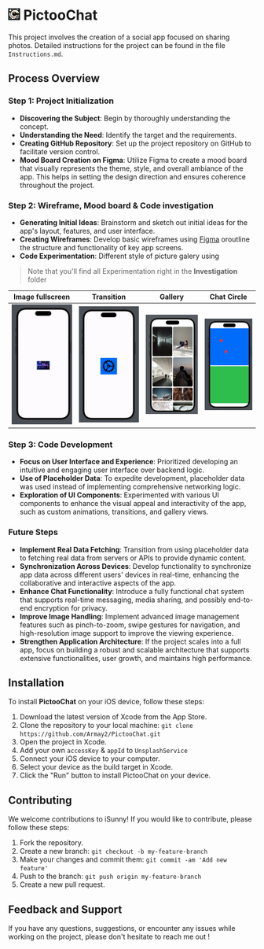 # <img src="./media/icon.png" width ="24"> PictooChat


This project involves the creation of a social app focused on sharing photos. Detailed instructions for the project can be found in the file `Instructions.md`.

## Process Overview

### Step 1: Project Initialization

- **Discovering the Subject**: Begin by thoroughly understanding the concept.
- **Understanding the Need**: Identify the target and the requirements.
- **Creating GitHub Repository**: Set up the project repository on GitHub to facilitate version control.
- **Mood Board Creation on Figma**: Utilize Figma to create a mood board that visually represents the theme, style, and overall ambiance of the app. This helps in setting the design direction and ensures coherence throughout the project.

### Step 2: Wireframe, Mood board & Code investigation

- **Generating Initial Ideas**: Brainstorm and sketch out initial ideas for the app's layout, features, and user interface.
- **Creating Wireframes**: Develop basic wireframes using [Figma](https://www.figma.com/file/Y74UIOG29vRh5s54mOXSmh/POC-iOS-APP?type=design&node-id=406%3A435&mode=design&t=NPDUuSdlJLVVXYY7-1) oroutline the structure and functionality of key app screens.
- **Code Experimentation**: Different style of picture galery using

> Note that you'll find all Experimentation right in the **Investigation** folder

| Image fullscreen  | Transition   | Gallery   | Chat Circle   |
|-------------|-------------|-------------|-------------|
| <img src="./media/image-fullscreen.gif" width ="500">   | <img src="./media/image-transit.gif" width ="500">   | <img src="./media/image-gallery.png" width ="500">   | <img src="./media/image-chat.gif" width ="500">   |


### Step 3: Code Development
- **Focus on User Interface and Experience**: Prioritized developing an intuitive and engaging user interface over backend logic.
- **Use of Placeholder Data**: To expedite development, placeholder data was used instead of implementing comprehensive networking logic.
- **Exploration of UI Components**: Experimented with various UI components to enhance the visual appeal and interactivity of the app, such as custom animations, transitions, and gallery views.

### Future Steps
- **Implement Real Data Fetching**: Transition from using placeholder data to fetching real data from servers or APIs to provide dynamic content.
- **Synchronization Across Devices**: Develop functionality to synchronize app data across different users' devices in real-time, enhancing the collaborative and interactive aspects of the app.
- **Enhance Chat Functionality**: Introduce a fully functional chat system that supports real-time messaging, media sharing, and possibly end-to-end encryption for privacy.
- **Improve Image Handling**: Implement advanced image management features such as pinch-to-zoom, swipe gestures for navigation, and high-resolution image support to improve the viewing experience.
- **Strengthen Application Architecture**: If the project scales into a full app, focus on building a robust and scalable architecture that supports extensive functionalities, user growth, and maintains high performance.


## Installation

To install **PictooChat** on your iOS device, follow these steps:

1. Download the latest version of Xcode from the App Store.
2. Clone the repository to your local machine: `git clone https://github.com/Armay2/PictooChat.git`
3. Open the project in Xcode.
4. Add your own `accessKey` & `appId` to `UnsplashService`
5. Connect your iOS device to your computer.
6. Select your device as the build target in Xcode.
7. Click the "Run" button to install PictooChat on your device.

## Contributing

We welcome contributions to iSunny! If you would like to contribute, please follow these steps:

1. Fork the repository.
2. Create a new branch: `git checkout -b my-feature-branch`
3. Make your changes and commit them: `git commit -am 'Add new feature'`
4. Push to the branch: `git push origin my-feature-branch`
5. Create a new pull request.


## Feedback and Support

If you have any questions, suggestions, or encounter any issues while working on the project, please don't hesitate to reach me out !
